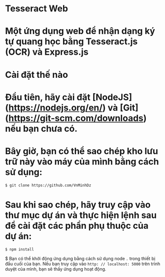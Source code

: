 #  Tesseract Web
# Một ứng dụng web để nhận dạng ký tự quang học bằng Tesseract.js (OCR) và Express.js

# Cài đặt thế nào
# Đầu tiên, hãy cài đặt [NodeJS] (https://nodejs.org/en/) và [Git] (https://git-scm.com/downloads) nếu bạn chưa có.
# Bây giờ, bạn có thể sao chép kho lưu trữ này vào máy của mình bằng cách sử dụng:
```
$ git clone https://github.com/VnMinhDz
```

# Sau khi sao chép, hãy truy cập vào thư mục dự án và thực hiện lệnh sau để cài đặt các phần phụ thuộc của dự án:
```
$ npm install
```

$ Bạn có thể khởi động ứng dụng bằng cách sử dụng node `.` trong thiết bị đầu cuối của bạn. Nếu bạn truy cập vào `http: // localhost: 5000` trên trình duyệt của mình, bạn sẽ thấy ứng dụng hoạt động.